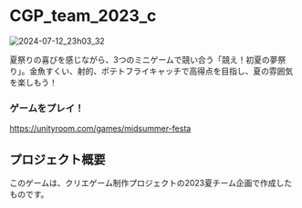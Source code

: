 # CGP_team_2023_c

![2024-07-12_23h03_32](https://github.com/user-attachments/assets/9e1a08c0-cf6f-40ab-9604-7398f282f325)

夏祭りの喜びを感じながら、3つのミニゲームで競い合う「競え！初夏の夢祭り」。金魚すくい、射的、ポテトフライキャッチで高得点を目指し、夏の雰囲気を楽しもう！

### ゲームをプレイ！
<https://unityroom.com/games/midsummer-festa>

## プロジェクト概要

このゲームは、クリエゲーム制作プロジェクトの2023夏チーム企画で作成したものです。
